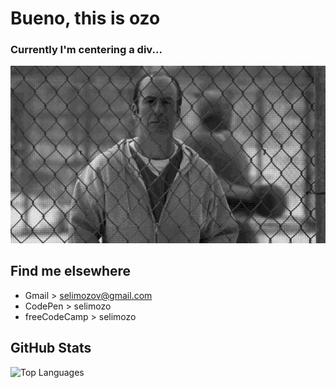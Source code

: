 # Bueno, this is ozo

### **Currently I'm centering a div...**
![phewGif](better-call-saul-phew.gif)

## Find me elsewhere

- Gmail > selimozov@gmail.com
- CodePen > selimozo
- freeCodeCamp > selimozo

## GitHub Stats

![Top Languages](https://github-readme-stats.vercel.app/api/top-langs/?username=selimozo&layout=compact)


